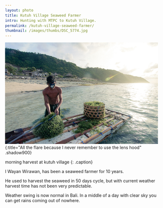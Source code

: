 ```yaml
---
layout: photo
title: Kutuh Village Seaweed Farmer
intro: Hunting with MTPC to Kutuh Village.
permalink: /kutuh-village-seaweed-farmer/
thumbnail: /images/thumbs/DSC_5774.jpg
---
```

![morning harvest at kutuh village](/images/DSC_5774.jpg "morning harvest at kutuh village")
{:title="All the flare because I never remember to use the lens hood" .shadow900}

morning harvest at kutuh village 
{: .caption}
 
I Wayan Wirawan, has been a seaweed farmer for 10 years.

He used to harvest the seaweed in 50 days cycle, but with current weather harvest time has not been very predictable.

Weather swing is now normal in Bali. In a middle of a day with clear sky you can get rains coming out of nowhere.
